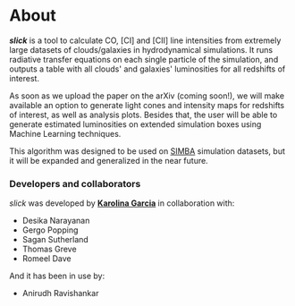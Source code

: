 # About

**_slick_** is a tool to calculate CO, [CI] and [CII] line intensities from extremely large datasets of clouds/galaxies in hydrodynamical simulations. It runs radiative transfer equations on each single particle of the simulation, and outputs a table with all clouds' and galaxies' luminosities for all redshifts of interest.

As soon as we upload the paper on the arXiv (coming soon!), we will make available an option to generate light cones and intensity maps for redshifts of interest, as well as analysis plots. Besides that, the user will be able to generate estimated luminosities on extended simulation boxes using Machine Learning techniques.

This algorithm was designed to be used on [SIMBA](http://simba.roe.ac.uk/) simulation datasets, but it will be expanded and generalized in the near future.

### Developers and collaborators

*slick* was developed by **[Karolina Garcia](https://karolinagarcia.github.io/)** in collaboration with:
- Desika Narayanan
- Gergo Popping
- Sagan Sutherland
- Thomas Greve
- Romeel Dave

And it has been in use by:
- Anirudh Ravishankar